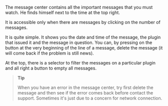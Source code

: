 The message center contains all the important messages that you
must watch. He finds himself next to the time at the top right.

It is accessible only when there are messages by clicking on the
number of messages.

It is quite simple. It shows you the date and time of the message, the
plugin that issued it and the message in question. You can, by pressing
on the button at the very beginning of the line of a message, delete the
message (it will come back if the problem is still
news).

At the top, there is a selector to filter the messages on a
particular plugin and all right a button to empty all
messages.

> **Tip**
>
> When you have an error in the message center, try
> first delete the message and then see if the error comes back before
> contact the support. Sometimes it's just due to a concern for
> network connection.
